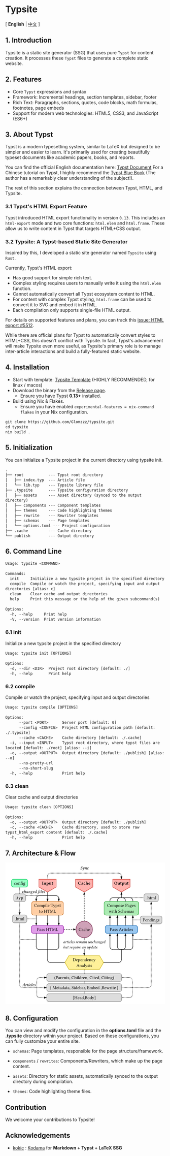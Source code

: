 
# Typsite
[ **English** | [中文](./README-cn.md) ]

## 1. Introduction

Typsite is a static site generator (SSG) that uses pure `Typst` for content creation. It processes these `Typst` files to generate a complete static website.

## 2. Features

-   Core `Typst` expressions and syntax
-   Framework: Incremental headings, section templates, sidebar, footer
-   Rich Text: Paragraphs, sections, quotes, code blocks, math formulas, footnotes, page embeds
-   Support for modern web technologies: HTML5, CSS3, and JavaScript (ES6+)

## 3. About Typst

Typst is a modern typesetting system, similar to LaTeX but designed to be simpler and easier to learn. It's primarily used for creating beautifully typeset documents like academic papers, books, and reports.

You can find the official English documentation here: [Typst Document](https://typst.app/docs/)
For a Chinese tutorial on Typst, I highly recommend the [Typst Blue Book](https://typst-doc-cn.github.io/tutorial/introduction.html) (The author has a remarkably clear understanding of the subject!).

The rest of this section explains the connection between Typst, HTML, and Typsite.

### 3.1 Typst's HTML Export Feature

Typst introduced HTML export functionality in version `0.13`. This includes an `html-export` mode and two core functions: `html.elem` and `html.frame`. These allow us to write content in Typst that targets HTML+CSS output.

### 3.2 Typsite: A Typst-based Static Site Generator

Inspired by this, I developed a static site generator named `Typsite` using `Rust`.

Currently, Typst's HTML export:
-   Has good support for simple rich text.
-   Complex styling requires users to manually write it using the `html.elem` function.
-   Cannot automatically convert all Typst ecosystem content to HTML.
-   For content with complex Typst styling, `html.frame` can be used to convert it to SVG and embed it in HTML.
-   Each compilation only supports single-file HTML output.

For details on supported features and plans, you can track this [issue: HTML export #5512](https://github.com/typst/typst/issues/5512).

While there are official plans for Typst to automatically convert styles to HTML+CSS, this doesn't conflict with Typsite. In fact, Typst's advancement will make Typsite even more useful, as Typsite's primary role is to manage inter-article interactions and build a fully-featured static website.

## 4. Installation

-   Start with template: [Typsite Template](https://github.com/Glomzzz/typsite-template) (HIGHLY RECOMMENDED, for linux / macos)
-   Download the binary from the [Release page](https://github.com/Glomzzz/typsite/releases/latest).
    -   Ensure you have Typst **0.13+** installed.
-   Build using Nix & Flakes.
    -   Ensure you have enabled `experimental-features = nix-command flakes` in your Nix configuration.

```shell
git clone https://github.com/Glomzzz/typsite.git
cd typsite
nix build .
```

## 5. Initialization

You can initialize a Typsite project in the current directory using typsite init.
```
.
├── root           --- Typst root directory
│   ├── index.typ  --- Article file
│   └── lib.typ    --- Typsite library file
├── .typsite       --- Typsite configuration directory
│   ├── assets     --- Asset directory (synced to the output directory)
│   ├── components --- Component templates
│   ├── themes     --- Code highlighting themes
│   ├── rewrite    --- Rewriter templates
│   ├── schemas    --- Page templates
│   └── options.toml --- Project configuration
├── .cache         --- Cache directory
└── publish        --- Output directory
```

## 6. Command Line
```
Usage: typsite <COMMAND>

Commands:
  init     Initialize a new typsite project in the specified directory
  compile  Compile or watch the project, specifying input and output directories [alias: c]
  clean    Clear cache and output directories
  help     Print this message or the help of the given subcommand(s)

Options:
  -h, --help     Print help
  -V, --version  Print version information

```
### 6.1 init
Initialize a new typsite project in the specified directory

```
Usage: typsite init [OPTIONS]

Options:
  -d, --dir <DIR>  Project root directory [default: ./]
  -h, --help       Print help

```
### 6.2 compile
Compile or watch the project, specifying input and output directories

```
Usage: typsite compile [OPTIONS]

Options:
      --port <PORT>      Server port [default: 0]
      --config <CONFIG>  Project HTML configuration path [default: ./.typsite]
      --cache <CACHE>    Cache directory [default: ./.cache]
  -i, --input <INPUT>    Typst root directory, where typst files are located [default: ./root] [alias: --i]
  -o, --output <OUTPUT>  Output directory [default: ./publish] [alias: --o]
      --no-pretty-url
      --no-short-slug
  -h, --help             Print help

```
### 6.3 clean
Clear cache and output directories

```
Usage: typsite clean [OPTIONS]

Options:
  -o, --output <OUTPUT>  Output directory [default: ./publish]
  -c, --cache <CACHE>    Cache directory, used to store raw typst_html_export content [default: ./.cache]
  -h, --help             Print help

```
## 7. Architecture & Flow

![alt text](./process.png)

## 8. Configuration

You can view and modify the configuration in the **options.toml** file and the **.typsite** directory within your project.
Based on these configurations, you can fully customize your entire site.

- `schemas`: Page templates, responsible for the page structure/framework.

- `components` / `rewrites`: Components/Rewriters, which make up the page content.

- `assets`: Directory for static assets, automatically synced to the output directory during compilation.

- `themes`: Code highlighting theme files.

## Contribution

We welcome your contributions to Typsite!

## Acknowledgements

- [kokic](https://github.com/kokic) : [Kodama](https://github.com/kokic/kodama) for **Markdown + Typst + LaTeX SSG**
